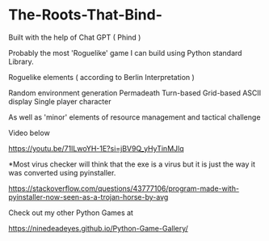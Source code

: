 # The-Roots-That-Bind-
Built with the help of Chat GPT ( Phind ) 

Probably the most 'Roguelike' game I can build using Python standard Library. 

Roguelike elements ( according to Berlin Interpretation ) 

Random environment generation
Permadeath
Turn-based
Grid-based
ASCII display
Single player character

As well as 'minor' elements of resource management and tactical challenge 

Video below 

https://youtu.be/71ILwoYH-1E?si=jBV9Q_yHyTinMJlq


*Most virus checker will think that the exe is a virus but it is just the way it was converted using pyinstaller. 

https://stackoverflow.com/questions/43777106/program-made-with-pyinstaller-now-seen-as-a-trojan-horse-by-avg

Check out my other Python Games at

https://ninedeadeyes.github.io/Python-Game-Gallery/
